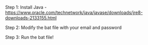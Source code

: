 Step 1: Install Java - https://www.oracle.com/technetwork/java/javase/downloads/jre8-downloads-2133155.html

Step 2: Modify the bat file with your email and password

Step 3: Run the bat file!
